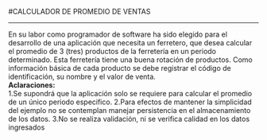 #CALCULADOR DE PROMEDIO DE VENTAS
***
 En su labor como programador de software ha sido elegido para el desarrollo de una aplicación que necesita un ferretero, que desea calcular el promedio de 3 (tres) productos de la ferretería en un periodo determinado. Esta ferretería tiene una buena rotación de productos. Como información básica de cada producto se debe registrar el código de identificación, su nombre y el valor de venta.
\
**Aclaraciones:**
\
1.Se supondrá que la aplicación solo se requiere para calcular el promedio de un único periodo especifico. 
2.Para efectos de mantener la simplicidad del ejemplo no se contemplan manejar persistencia en el almacenamiento de los datos. 
3.No se realiza validación, ni se verifica calidad en los datos ingresados 


